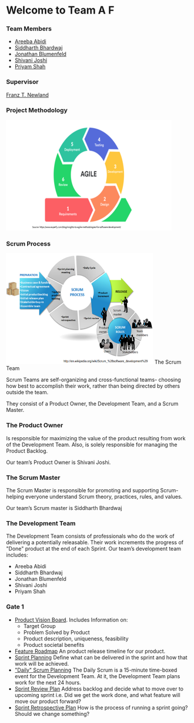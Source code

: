 # Welcome to Team A F

### Team Members
* [Areeba Abidi](https://eclass.yorku.ca/eclass/user/view.php?id=31348&course=6123)
* [Siddharth Bhardwaj](https://eclass.yorku.ca/eclass/user/view.php?id=23776&course=6123)
* [Jonathan Blumenfeld](https://eclass.yorku.ca/eclass/user/view.php?id=38821&course=6123)
* [Shivani Joshi](https://eclass.yorku.ca/eclass/user/view.php?id=22345&course=6123)
* [Priyam Shah](https://eclass.yorku.ca/eclass/user/view.php?id=39145&course=6123)

### Supervisor
[Franz T. Newland](https://eclass.yorku.ca/eclass/user/view.php?id=8056&course=6123)

### Project Methodology
<img src="images/im2.png" alt=" " class="inline" width="450" height="300"/>


### Scrum Process
<img src="images/im3.png" alt=" " class="inline" width="400" height="300"/>
The Scrum Team 

Scrum Teams are self-organizing and cross-functional teams- choosing how best to accomplish their work, rather than being directed by others outside the team.

They consist of a Product Owner, the Development Team, and a Scrum Master. 

### The Product Owner
Is responsible for maximizing the value of the product resulting from work of the Development Team. Also, is solely responsible for managing the Product Backlog.

Our team’s Product Owner is Shivani Joshi.


### The Scrum Master
The Scrum Master is responsible for promoting and supporting Scrum- helping everyone understand Scrum theory, practices, rules, and values.

Our team’s Scrum master is Siddharth Bhardwaj

### The Development Team
The Development Team consists of professionals who do the work of delivering a potentially releasable. Their work increments the progress of "Done" product at the end of each Sprint.
Our team’s development team includes:
* Areeba Abidi
* Siddharth Bhardwaj
* Jonathan Blumenfeld
* Shivani Joshi
* Priyam Shah

### Gate 1
* [Product Vision Board](https://github.com/SidB16/ENG4000-Team-A-F/blob/main/docs/placeholder.txt). Includes Information on:
   * Target Group 
   * Problem Solved by Product
   * Product description, uniqueness, feasibility
   * Product societal benefits
* [Feature Roadmap](https://app.asana.com/0/1198911061756335/board)
An product release timeline for our product. 
* [Sprint Planning](https://github.com/SidB16/ENG4000-Team-A-F/blob/main/docs/sprint-planning.txt)
Define what can be delivered in the sprint and how that work will be achieved.
* ["Daily" Scrum Planning](https://github.com/SidB16/ENG4000-Team-A-F/blob/main/docs/scrum-meeting.txt)
The Daily Scrum is a 15-minute time-boxed event for the Development Team. At it, the Development Team plans work for the next 24 hours.
* [Sprint Review Plan](https://github.com/SidB16/ENG4000-Team-A-F/blob/main/docs/sprint-review-plan.txt)
Address backlog and decide what to move over to upcoming sprint i.e. Did we get the work done, and what feature will move our product forward?
* [Sprint Retrospective Plan](https://github.com/SidB16/ENG4000-Team-A-F/blob/main/docs/sprint-retrospective-plan.txt)
How is the process of running a sprint going? Should we change something?

